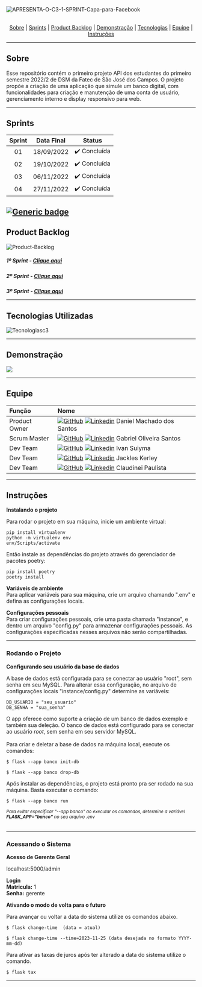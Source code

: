 <div>

<img src="https://i.ibb.co/QDpNydM/APRESENTA-O-C3-1-SPRINT-Capa-para-Facebook.jpg" alt="APRESENTA-O-C3-1-SPRINT-Capa-para-Facebook" border="0" />

</div>
<br id="topo">
<p align="center">
    <a href="#sobre">Sobre</a>  |  
    <a href="#sprints">Sprints</a>  | 
    <a href="#backlogs">Product Backlog</a>  |  
    <a href="#demo">Demonstração</a>  |    
    <a href="#tecnologias">Tecnologias</a>  |  
    <a href="#equipe">Equipe</a> |
    <a href="#instru">Instruções</a>
</p>

---

<h2 id='sobre'>Sobre</h2>
Esse repositório contém o primeiro projeto API dos estudantes do primeiro semestre 2022/2 de DSM da Fatec de São José dos Campos. O projeto propõe a criação de uma aplicação que simule um banco digital, com funcionalidades para criação e manutenção de uma conta de usuário, gerenciamento interno e display responsivo para web.

---

<!-- ## :date: Sprints -->

<h2 id='sprints'>Sprints</h2>

| Sprint | Data Final |    Status    |
| :----: | :--------: | :----------: |
|   01   | 18/09/2022 | ✔️ Concluída |
|   02   | 19/10/2022 | ✔️ Concluída |
|   03   | 06/11/2022 | ✔️ Concluída |
|   04   | 27/11/2022 | ✔️ Concluída |

[![Generic badge](https://img.shields.io/badge/STATUS%20DO%20PROJETO-CONCLU%C3%8DDO-green)](https://shields.io/)
---

<!-- ## :open_file_folder:Product Backlog -->

<h2 id='backlogs'>Product Backlog</h2>

<img src="https://i.ibb.co/QkjxWmN/backlog-total.jpg" alt="Product-Backlog" border="0">

<h5>1º Sprint -  <a href="https://i.ibb.co/TgW062T/pb1.png">Clique aqui</a>

<h5>2º Sprint -  <a href="https://i.ibb.co/M6n9cFr/Product-Backlog.jpg">Clique aqui</a>

<h5>3º Sprint -  <a href="https://i.ibb.co/HHS62zn/back-log-sprint-3.jpg">Clique aqui</a>

---

<h2 name='tecnologias'>Tecnologias Utilizadas</h2>

<img src="https://i.ibb.co/pfvD7fv/Tecnologiasc3.jpg" alt="Tecnologiasc3" border="0">

---

<h2 id='demo'>Demonstração</h2>


![](./banco/static/video/Xbank1.gif)
<!-- <h5>1º Sprint -  <a href="https://www.loom.com/share/40d65d6ff2574e0586003a2e2f3d7e57">Clique aqui</a>
<h5>2º Sprint -  <a href="https://www.loom.com/share/40d65d6ff2574e0586003a2e2f3d7e57">Clique aqui</a>
<h5>3º Sprint -  <a href="https://www.loom.com/share/40d65d6ff2574e0586003a2e2f3d7e57">Clique aqui</a>
 -->
---

<h2 id='equipe'>Equipe</h2>



| Função        | Nome                                                                                                                                                                                         |
| :------------ | :------------------------------------------------------------------------------------------------------------------------------------------------------------------------------------------- |
| Product Owner | [![GitHub](https://i.stack.imgur.com/tskMh.png)](https://github.com/dmssjk/) [![Linkedin](https://i.stack.imgur.com/gVE0j.png)](https://www.linkedin.com/) Daniel Machado dos Santos         |
| Scrum Master  | [![GitHub](https://i.stack.imgur.com/tskMh.png)](https://github.com/dosantos-ogabriel) [![Linkedin](https://i.stack.imgur.com/gVE0j.png)](https://www.linkedin.com/) Gabriel Oliveira Santos |
| Dev Team      | [![GitHub](https://i.stack.imgur.com/tskMh.png)](https://github.com/IvanSuiyama) [![Linkedin](https://i.stack.imgur.com/gVE0j.png)](https://www.linkedin.com/) Ivan Suiyma                   |
| Dev Team      | [![GitHub](https://i.stack.imgur.com/tskMh.png)](https://github.com/JacklesKerley) [![Linkedin](https://i.stack.imgur.com/gVE0j.png)](https://www.linkedin.com/) Jackles Kerley              |
| Dev Team      | [![GitHub](https://i.stack.imgur.com/tskMh.png)](https://github.com/) [![Linkedin](https://i.stack.imgur.com/gVE0j.png)](https://www.linkedin.com/) Claudinei Paulista                       |

---

<h2 id='instru'>Instruções</h2>

**Instalando o projeto**

Para rodar o projeto em sua máquina, inicie um ambiente virtual:

```
pip install virtualenv
python -m virtualenv env
env/Scripts/activate
```

Então instale as dependências do projeto através do gerenciador de pacotes poetry:

```
pip install poetry
poetry install
```

**Variáveis de ambiente** <br>
Para aplicar variáveis para sua máquina, crie um arquivo chamando ".env" e defina as configurações locais. <br>

**Configurações pessoais** <br>
Para criar configurações pessoais, crie uma pasta chamada "instance", e dentro um arquivo "config.py" para armazenar configurações pessoais. As configurações especificadas nesses arquivos não serão compartilhadas.

---

<h3>Rodando o Projeto</h3>

**Configurando seu usuário da base de dados**<br>

A base de dados está configurada para se conectar ao usuário "root", sem senha em seu MySQL.
Para alterar essa configuração, no arquivo de configurações locais "instance/config.py" determine as variáveis:

```
DB_USUARIO = "seu_usuario"
DB_SENHA = "sua_senha"
```

O app oferece como suporte a criação de um banco de dados exemplo e também sua deleção. O banco de dados está configurado para se conectar ao usuário _root_, sem senha em seu servidor MySQL.<br><br>
Para criar e deletar a base de dados na máquina local, execute os comandos:<br>

```
$ flask --app banco init-db

$ flask --app banco drop-db
```

Após instalar as dependências, o projeto está pronto pra ser rodado na sua máquina. Basta executar o comando:

```
$ flask --app banco run
```

<small>_Para evitar especificar "--app banco" ao executar os comandos, determine a variável **FLASK_APP="banco"** no seu arquivo .env_</small><br><br>

---

<h3>Acessando o Sistema</h3>

**Acesso de Gerente Geral**<br>

localhost:5000/admin

**Login**<br>
**Matricula:** 1  
**Senha:** gerente

**Ativando o modo de volta para o futuro**<br>

Para avançar ou voltar a data do sistema utilize os comandos abaixo.

```
$ flask change-time  (data = atual)

$ flask change-time --time=2023-11-25 (data desejada no formato YYYY-mm-dd)
```

Para ativar as taxas de juros após ter alterado a data do sistema utilize o comando.

```
$ flask tax
```
---